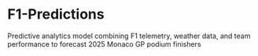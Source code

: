 # F1-Predictions
Predictive analytics model combining F1 telemetry, weather data, and team performance to forecast 2025 Monaco GP podium finishers
